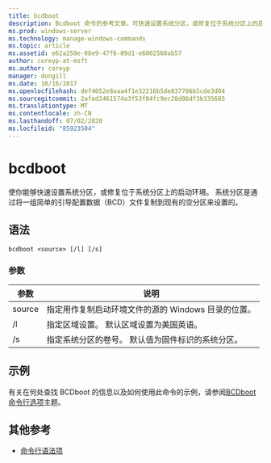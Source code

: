 ```yaml
---
title: bcdboot
description: Bcdboot 命令的参考文章，可快速设置系统分区，或修复位于系统分区上的启动环境。
ms.prod: windows-server
ms.technology: manage-windows-commands
ms.topic: article
ms.assetid: e62a250e-08e9-47f6-89d1-e6002560ab57
author: coreyp-at-msft
ms.author: coreyp
manager: dongill
ms.date: 10/16/2017
ms.openlocfilehash: def4052e8aaa4f1e32216b5de837706b5cde3d04
ms.sourcegitcommit: 2afed2461574a3f53f84fc9ec28d86df3b335685
ms.translationtype: MT
ms.contentlocale: zh-CN
ms.lasthandoff: 07/02/2020
ms.locfileid: "85923504"
---
```

# <a name="bcdboot"></a>bcdboot

使你能够快速设置系统分区，或修复位于系统分区上的启动环境。 系统分区是通过将一组简单的引导配置数据（BCD）文件复制到现有的空分区来设置的。

## <a name="syntax"></a>语法

```
bcdboot <source> [/l] [/s]
```

### <a name="parameters"></a>参数

| 参数 | 说明 |
| --------- | ----------- |
| source | 指定用作复制启动环境文件的源的 Windows 目录的位置。 |
| /l | 指定区域设置。 默认区域设置为美国英语。 |
| /s | 指定系统分区的卷号。 默认值为固件标识的系统分区。 |

## <a name="examples"></a>示例

有关在何处查找 BCDboot 的信息以及如何使用此命令的示例，请参阅[BCDboot 命令行选项](https://docs.microsoft.com/previous-versions/windows/it-pro/windows-8.1-and-8/hh824874(v=win.10))主题。

## <a name="additional-references"></a>其他参考

- [命令行语法项](command-line-syntax-key.md)
